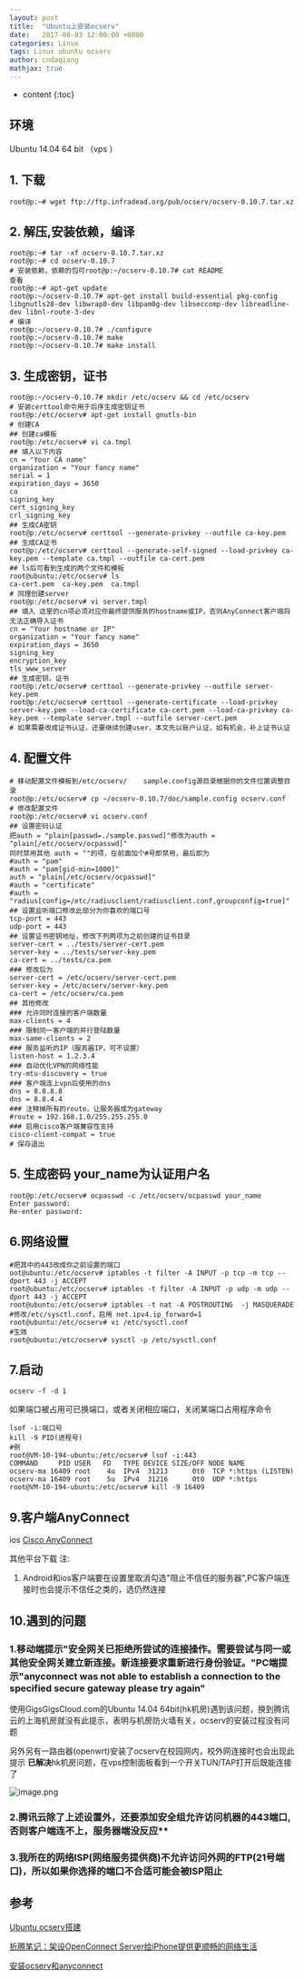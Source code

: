 ```yaml
---
layout: post
title:  "Ubuntu上安装ocserv"
date:   2017-08-03 12:00:00 +0800
categories: Linux
tags: Linux ubuntu ocserv
author: cndaqiang
mathjax: true
---
```

* content
{:toc}





## 环境
Ubuntu 14.04 64 bit （vps ）

## 1. 下载
```
root@p:~# wget ftp://ftp.infradead.org/pub/ocserv/ocserv-0.10.7.tar.xz
```
## 2. 解压,安装依赖，编译
```
root@p:~# tar -xf ocserv-0.10.7.tar.xz 
root@p:~# cd ocserv-0.10.7
# 安装依赖，依赖的包可root@p:~/ocserv-0.10.7# cat README 
查看
root@p:~# apt-get update
root@p:~/ocserv-0.10.7# apt-get install build-essential pkg-config libgnutls28-dev libwrap0-dev libpam0g-dev libseccomp-dev libreadline-dev libnl-route-3-dev
# 编译
root@p:~/ocserv-0.10.7# ./configure 
root@p:~/ocserv-0.10.7# make
root@p:~/ocserv-0.10.7# make install
```
## 3. 生成密钥，证书
```
root@p:~/ocserv-0.10.7# mkdir /etc/ocserv && cd /etc/ocserv
# 安装certtool命令用于后序生成密钥证书
root@p:/etc/ocserv# apt-get install gnutls-bin
# 创建CA
## 创建ca模板
root@p:/etc/ocserv# vi ca.tmpl
## 填入以下内容
cn = "Your CA name" 
organization = "Your fancy name" 
serial = 1 
expiration_days = 3650
ca 
signing_key 
cert_signing_key 
crl_signing_key 
## 生成CA密钥
root@p:/etc/ocserv# certtool --generate-privkey --outfile ca-key.pem
## 生成CA证书
root@p:/etc/ocserv# certtool --generate-self-signed --load-privkey ca-key.pem --template ca.tmpl --outfile ca-cert.pem
## ls后可看到生成的两个文件和模板
root@ubuntu:/etc/ocserv# ls
ca-cert.pem  ca-key.pem  ca.tmpl
# 同理创建server
root@p:/etc/ocserv# vi server.tmpl
## 填入 这里的cn项必须对应你最终提供服务的hostname或IP，否则AnyConnect客户端将无法正确导入证书
cn = "Your hostname or IP" 
organization = "Your fancy name" 
expiration_days = 3650
signing_key 
encryption_key
tls_www_server
## 生成密钥，证书
root@p:/etc/ocserv# certtool --generate-privkey --outfile server-key.pem
root@p:/etc/ocserv# certtool --generate-certificate --load-privkey server-key.pem --load-ca-certificate ca-cert.pem --load-ca-privkey ca-key.pem --template server.tmpl --outfile server-cert.pem
# 如果需要改成证书认证，还要继续创建user，本文先以账户认证，如有机会，补上证书认证
```
## 4. 配置文件
```
# 移动配置文件模板到/etc/ocserv/    sample.config源目录根据你的文件位置调整目录
root@p:/etc/ocserv# cp ~/ocserv-0.10.7/doc/sample.config ocserv.conf
# 修改配置文件
root@p:/etc/ocserv# vi ocserv.conf
## 设置密码认证
把auth = "plain[passwd=./sample.passwd]"修改为auth = "plain[/etc/ocserv/ocpasswd]"
同时禁用其他 auth = ""的项，在前面加个#号即禁用，最后即为
#auth = "pam"
#auth = "pam[gid-min=1000]"
auth = "plain[/etc/ocserv/ocpasswd]"
#auth = "certificate"
#auth = "radius[config=/etc/radiusclient/radiusclient.conf,groupconfig=true]"
## 设置监听端口修改此部分为你喜欢的端口号
tcp-port = 443
udp-port = 443
## 设置证书密钥地址，修改下列两项为之前创建的证书目录
server-cert = ../tests/server-cert.pem
server-key = ../tests/server-key.pem
ca-cert = ../tests/ca.pem
### 修改后为
server-cert = /etc/ocserv/server-cert.pem
server-key = /etc/ocserv/server-key.pem
ca-cert = /etc/ocserv/ca.pem
## 其他修改
### 允许同时连接的客户端数量
max-clients = 4
### 限制同一客户端的并行登陆数量
max-same-clients = 2
### 服务监听的IP（服务器IP，可不设置）
listen-host = 1.2.3.4
### 自动优化VPN的网络性能
try-mtu-discovery = true
### 客户端连上vpn后使用的dns
dns = 8.8.8.8
dns = 8.8.4.4
### 注释掉所有的route，让服务器成为gateway
#route = 192.168.1.0/255.255.255.0
### 启用cisco客户端兼容性支持
cisco-client-compat = true
# 保存退出
```
## 5. 生成密码 your_name为认证用户名
```
root@p:/etc/ocserv# ocpasswd -c /etc/ocserv/ocpasswd your_name
Enter password: 
Re-enter password: 
```
## 6.网络设置
```
#把其中的443改成你之前设置的端口
oot@ubuntu:/etc/ocserv# iptables -t filter -A INPUT -p tcp -m tcp --dport 443 -j ACCEPT
root@ubuntu:/etc/ocserv# iptables -t filter -A INPUT -p udp -m udp --dport 443 -j ACCEPT
root@ubuntu:/etc/ocserv# iptables -t nat -A POSTROUTING  -j MASQUERADE
#修改/etc/sysctl.conf，启用 net.ipv4.ip_forward=1
root@ubuntu:/etc/ocserv# vi /etc/sysctl.conf
#生效
root@ubuntu:/etc/ocserv# sysctl -p /etc/sysctl.conf
```
## 7.启动
```
ocserv -f -d 1
```
如果端口被占用可已换端口，或者关闭相应端口，关闭某端口占用程序命令
```
lsof -i:端口号
kill -9 PID(进程号)
#例
root@VM-10-194-ubuntu:/etc/ocserv# lsof -i:443
COMMAND     PID USER   FD   TYPE DEVICE SIZE/OFF NODE NAME
ocserv-ma 16409 root    4u  IPv4  31213      0t0  TCP *:https (LISTEN)
ocserv-ma 16409 root    5u  IPv4  31216      0t0  UDP *:https 
root@VM-10-194-ubuntu:/etc/ocserv# kill -9 16409
```
## 9.客户端AnyConnect
ios [Cisco AnyConnect](https://itunes.apple.com/us/app/cisco-anyconnect/id1135064690?mt=8)

其他平台下载
注:
1. Android和ios客户端要在设置里取消勾选"阻止不信任的服务器",PC客户端连接时也会提示不信任之类的，选仍然连接

## 10.遇到的问题
### 1.移动端提示"安全网关已拒绝所尝试的连接操作。需要尝试与同一或其他安全网关建立新连接。新连接要求重新进行身份验证。"PC端提示"anyconnect was not able to establish a connection to the specified secure gateway please try again"

使用GigsGigsCloud.com的Ubuntu 14.04 64bit(hk机房)遇到该问题，换到腾讯云的上海机房就没有此提示，表明与机房防火墙有关，ocserv的安装过程没有问题

另外另有一路由器(openwrt)安装了ocserv在校园网内，校外网连接时也会出现此提示
**已解决**hk机房问题，在vps控制面板看到一个开关TUN/TAP打开后既能连接了

![image.png](http://upload-images.jianshu.io/upload_images/4575564-cfe26d8a1ba8369c.png?imageMogr2/auto-orient/strip%7CimageView2/2/w/1240)

### 2.腾讯云除了上述设置外，还要添加安全组允许访问机器的443端口,否则客户端连不上，服务器端没反应**

### 3.我所在的网络ISP(网络服务提供商)不允许访问外网的FTP(21号端口)，所以如果你选择的端口不合适可能会被ISP阻止
## 参考
[Ubuntu ocserv搭建](https://fewspider.github.io/2015/08/16/ubuntu-ocserv-deploy.html)

[折腾笔记：架设OpenConnect Server给iPhone提供更顺畅的网络生活](https://bitinn.net/11084/)

[安装ocserv和anyconnect](http://www.sbbok.com/discussion/2/%E5%AE%89%E8%A3%85ocserv%E5%92%8Canyconnect)